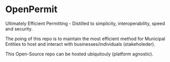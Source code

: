# OpenPermit

Ultimately Efficient Permitting - Distilled to simplicity, interoperability, speed and security. 

The poing of this repo is to maintain the most efficient method for Municipal Entities to host and interact with businesses/individuals (stakeholeder).

This Open-Source repo can be hosted ubiquitouly (platform agnostic). 

